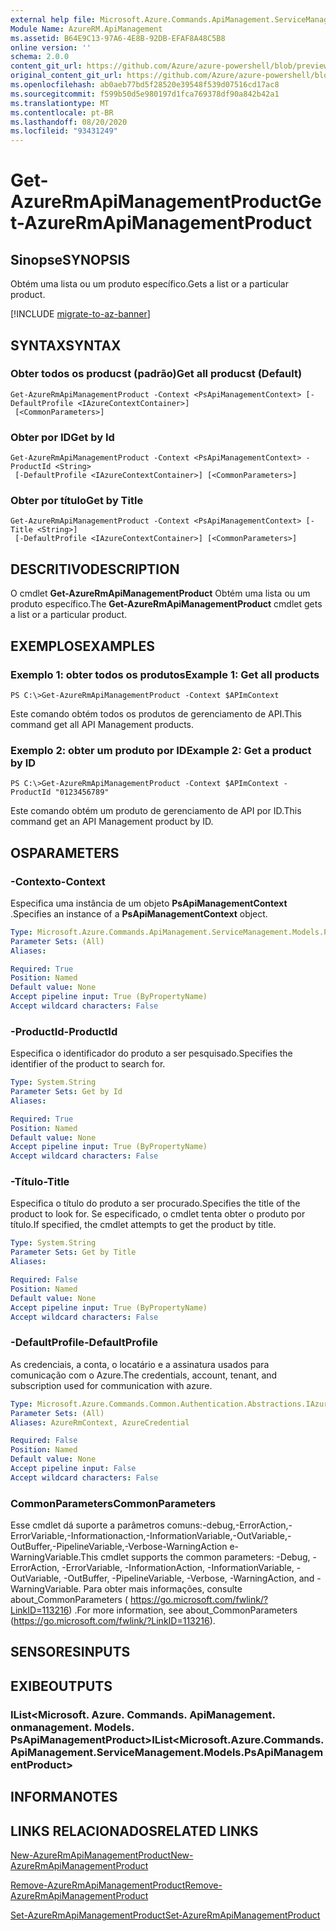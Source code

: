```yaml
---
external help file: Microsoft.Azure.Commands.ApiManagement.ServiceManagement.dll-Help.xml
Module Name: AzureRM.ApiManagement
ms.assetid: B64E9C13-97A6-4E8B-92DB-EFAF8A48C5B8
online version: ''
schema: 2.0.0
content_git_url: https://github.com/Azure/azure-powershell/blob/preview/src/ResourceManager/ApiManagement/Commands.ApiManagement/help/Get-AzureRmApiManagementProduct.md
original_content_git_url: https://github.com/Azure/azure-powershell/blob/preview/src/ResourceManager/ApiManagement/Commands.ApiManagement/help/Get-AzureRmApiManagementProduct.md
ms.openlocfilehash: ab0aeb77bd5f28520e39548f539d07516cd17ac8
ms.sourcegitcommit: f599b50d5e980197d1fca769378df90a842b42a1
ms.translationtype: MT
ms.contentlocale: pt-BR
ms.lasthandoff: 08/20/2020
ms.locfileid: "93431249"
---
```

# <span data-ttu-id="f1db8-101">Get-AzureRmApiManagementProduct</span><span class="sxs-lookup"><span data-stu-id="f1db8-101">Get-AzureRmApiManagementProduct</span></span>

## <span data-ttu-id="f1db8-102">Sinopse</span><span class="sxs-lookup"><span data-stu-id="f1db8-102">SYNOPSIS</span></span>
<span data-ttu-id="f1db8-103">Obtém uma lista ou um produto específico.</span><span class="sxs-lookup"><span data-stu-id="f1db8-103">Gets a list or a particular product.</span></span>

[!INCLUDE [migrate-to-az-banner](../../includes/migrate-to-az-banner.md)]

## <span data-ttu-id="f1db8-104">SYNTAX</span><span class="sxs-lookup"><span data-stu-id="f1db8-104">SYNTAX</span></span>

### <span data-ttu-id="f1db8-105">Obter todos os producst (padrão)</span><span class="sxs-lookup"><span data-stu-id="f1db8-105">Get all producst (Default)</span></span>
```
Get-AzureRmApiManagementProduct -Context <PsApiManagementContext> [-DefaultProfile <IAzureContextContainer>]
 [<CommonParameters>]
```

### <span data-ttu-id="f1db8-106">Obter por ID</span><span class="sxs-lookup"><span data-stu-id="f1db8-106">Get by Id</span></span>
```
Get-AzureRmApiManagementProduct -Context <PsApiManagementContext> -ProductId <String>
 [-DefaultProfile <IAzureContextContainer>] [<CommonParameters>]
```

### <span data-ttu-id="f1db8-107">Obter por título</span><span class="sxs-lookup"><span data-stu-id="f1db8-107">Get by Title</span></span>
```
Get-AzureRmApiManagementProduct -Context <PsApiManagementContext> [-Title <String>]
 [-DefaultProfile <IAzureContextContainer>] [<CommonParameters>]
```

## <span data-ttu-id="f1db8-108">DESCRITIVO</span><span class="sxs-lookup"><span data-stu-id="f1db8-108">DESCRIPTION</span></span>
<span data-ttu-id="f1db8-109">O cmdlet **Get-AzureRmApiManagementProduct** Obtém uma lista ou um produto específico.</span><span class="sxs-lookup"><span data-stu-id="f1db8-109">The **Get-AzureRmApiManagementProduct** cmdlet gets a list or a particular product.</span></span>

## <span data-ttu-id="f1db8-110">EXEMPLOS</span><span class="sxs-lookup"><span data-stu-id="f1db8-110">EXAMPLES</span></span>

### <span data-ttu-id="f1db8-111">Exemplo 1: obter todos os produtos</span><span class="sxs-lookup"><span data-stu-id="f1db8-111">Example 1: Get all products</span></span>
```
PS C:\>Get-AzureRmApiManagementProduct -Context $APImContext
```

<span data-ttu-id="f1db8-112">Este comando obtém todos os produtos de gerenciamento de API.</span><span class="sxs-lookup"><span data-stu-id="f1db8-112">This command get all API Management products.</span></span>

### <span data-ttu-id="f1db8-113">Exemplo 2: obter um produto por ID</span><span class="sxs-lookup"><span data-stu-id="f1db8-113">Example 2: Get a product by ID</span></span>
```
PS C:\>Get-AzureRmApiManagementProduct -Context $APImContext -ProductId "0123456789"
```

<span data-ttu-id="f1db8-114">Este comando obtém um produto de gerenciamento de API por ID.</span><span class="sxs-lookup"><span data-stu-id="f1db8-114">This command get an API Management product by ID.</span></span>

## <span data-ttu-id="f1db8-115">OS</span><span class="sxs-lookup"><span data-stu-id="f1db8-115">PARAMETERS</span></span>

### <span data-ttu-id="f1db8-116">-Contexto</span><span class="sxs-lookup"><span data-stu-id="f1db8-116">-Context</span></span>
<span data-ttu-id="f1db8-117">Especifica uma instância de um objeto **PsApiManagementContext** .</span><span class="sxs-lookup"><span data-stu-id="f1db8-117">Specifies an instance of a **PsApiManagementContext** object.</span></span>

```yaml
Type: Microsoft.Azure.Commands.ApiManagement.ServiceManagement.Models.PsApiManagementContext
Parameter Sets: (All)
Aliases: 

Required: True
Position: Named
Default value: None
Accept pipeline input: True (ByPropertyName)
Accept wildcard characters: False
```

### <span data-ttu-id="f1db8-118">-ProductId</span><span class="sxs-lookup"><span data-stu-id="f1db8-118">-ProductId</span></span>
<span data-ttu-id="f1db8-119">Especifica o identificador do produto a ser pesquisado.</span><span class="sxs-lookup"><span data-stu-id="f1db8-119">Specifies the identifier of the product to search for.</span></span>

```yaml
Type: System.String
Parameter Sets: Get by Id
Aliases: 

Required: True
Position: Named
Default value: None
Accept pipeline input: True (ByPropertyName)
Accept wildcard characters: False
```

### <span data-ttu-id="f1db8-120">-Título</span><span class="sxs-lookup"><span data-stu-id="f1db8-120">-Title</span></span>
<span data-ttu-id="f1db8-121">Especifica o título do produto a ser procurado.</span><span class="sxs-lookup"><span data-stu-id="f1db8-121">Specifies the title of the product to look for.</span></span>
<span data-ttu-id="f1db8-122">Se especificado, o cmdlet tenta obter o produto por título.</span><span class="sxs-lookup"><span data-stu-id="f1db8-122">If specified, the cmdlet attempts to get the product by title.</span></span>

```yaml
Type: System.String
Parameter Sets: Get by Title
Aliases: 

Required: False
Position: Named
Default value: None
Accept pipeline input: True (ByPropertyName)
Accept wildcard characters: False
```

### <span data-ttu-id="f1db8-123">-DefaultProfile</span><span class="sxs-lookup"><span data-stu-id="f1db8-123">-DefaultProfile</span></span>
<span data-ttu-id="f1db8-124">As credenciais, a conta, o locatário e a assinatura usados para comunicação com o Azure.</span><span class="sxs-lookup"><span data-stu-id="f1db8-124">The credentials, account, tenant, and subscription used for communication with azure.</span></span>

```yaml
Type: Microsoft.Azure.Commands.Common.Authentication.Abstractions.IAzureContextContainer
Parameter Sets: (All)
Aliases: AzureRmContext, AzureCredential

Required: False
Position: Named
Default value: None
Accept pipeline input: False
Accept wildcard characters: False
```

### <span data-ttu-id="f1db8-125">CommonParameters</span><span class="sxs-lookup"><span data-stu-id="f1db8-125">CommonParameters</span></span>
<span data-ttu-id="f1db8-126">Esse cmdlet dá suporte a parâmetros comuns:-debug,-ErrorAction,-ErrorVariable,-Informationaction,-InformationVariable,-OutVariable,-OutBuffer,-PipelineVariable,-Verbose-WarningAction e-WarningVariable.</span><span class="sxs-lookup"><span data-stu-id="f1db8-126">This cmdlet supports the common parameters: -Debug, -ErrorAction, -ErrorVariable, -InformationAction, -InformationVariable, -OutVariable, -OutBuffer, -PipelineVariable, -Verbose, -WarningAction, and -WarningVariable.</span></span> <span data-ttu-id="f1db8-127">Para obter mais informações, consulte about_CommonParameters ( https://go.microsoft.com/fwlink/?LinkID=113216) .</span><span class="sxs-lookup"><span data-stu-id="f1db8-127">For more information, see about_CommonParameters (https://go.microsoft.com/fwlink/?LinkID=113216).</span></span>

## <span data-ttu-id="f1db8-128">SENSORES</span><span class="sxs-lookup"><span data-stu-id="f1db8-128">INPUTS</span></span>

## <span data-ttu-id="f1db8-129">EXIBE</span><span class="sxs-lookup"><span data-stu-id="f1db8-129">OUTPUTS</span></span>

### <span data-ttu-id="f1db8-130">IList<Microsoft. Azure. Commands. ApiManagement. onmanagement. Models. PsApiManagementProduct></span><span class="sxs-lookup"><span data-stu-id="f1db8-130">IList<Microsoft.Azure.Commands.ApiManagement.ServiceManagement.Models.PsApiManagementProduct></span></span>

## <span data-ttu-id="f1db8-131">INFORMA</span><span class="sxs-lookup"><span data-stu-id="f1db8-131">NOTES</span></span>

## <span data-ttu-id="f1db8-132">LINKS RELACIONADOS</span><span class="sxs-lookup"><span data-stu-id="f1db8-132">RELATED LINKS</span></span>

[<span data-ttu-id="f1db8-133">New-AzureRmApiManagementProduct</span><span class="sxs-lookup"><span data-stu-id="f1db8-133">New-AzureRmApiManagementProduct</span></span>](./New-AzureRmApiManagementProduct.md)

[<span data-ttu-id="f1db8-134">Remove-AzureRmApiManagementProduct</span><span class="sxs-lookup"><span data-stu-id="f1db8-134">Remove-AzureRmApiManagementProduct</span></span>](./Remove-AzureRmApiManagementProduct.md)

[<span data-ttu-id="f1db8-135">Set-AzureRmApiManagementProduct</span><span class="sxs-lookup"><span data-stu-id="f1db8-135">Set-AzureRmApiManagementProduct</span></span>](./Set-AzureRmApiManagementProduct.md)


